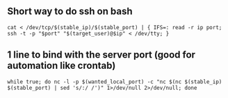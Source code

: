 ## Short way to do ssh on bash
```
cat < /dev/tcp/$(stable_ip)/$(stable_port) | { IFS=: read -r ip port; ssh -t -p "$port" "$(target_user)@$ip" < /dev/tty; }
```
## 1 line to bind with the server port (good for automation like crontab) 
```
while true; do nc -l -p $(wanted_local_port) -c "nc $(nc $(stable_ip) $(stable_port) | sed 's/:/ /')" 1>/dev/null 2>/dev/null; done
```



